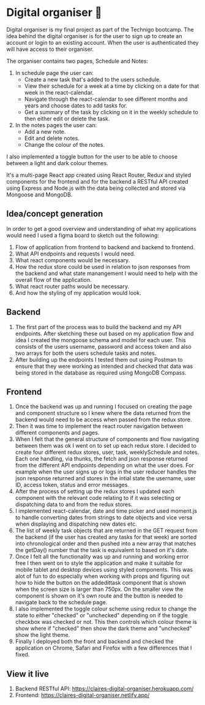 # Digital organiser 📆
Digital organiser is my final project as part of the Technigo bootcamp. The idea behind the digital organiser is for the user to sign up to create an account or login to an existing account. When the user is authenticated they will have access to their organiser.

The organiser contains two pages, Schedule and Notes:
1. In schedule page the user can:
    - Create a new task that's added to the users schedule.
    - View their schedule for a week at a time by clicking on a date for that week in the react-calendar.
    - Navigate through the react-calendar to see different months and years and choose dates to add tasks for.
    - Get a summary of the task by clicking on it in the weekly schedule to then either edit or delete the task.
2. In the notes pages the user can:
    - Add a new note.
    - Edit and delete notes.
    - Change the colour of the notes.

I also implemented a toggle button for the user to be able to choose between a light and dark colour themes.

It's a multi-page React app created using React Router, Redux and styled components for the frontend and for the backend a RESTful API created using Express and Node.js with the data being collected and stored via Mongoose and MongoDB.

## Idea/concept generation
In order to get a good overview and understanding of what my applications would need I used a figma board to sketch out the following:
1. Flow of application from frontend to backend and backend to frontend.
2. What API endpoints and requests I would need.
3. What react components would be necessary.
4. How the redux store could be used in relation to json responses from the backend and what state manangement I would need to help with the overall flow of the application.
5. What react router paths would be necessary.
6. And how the styling of my application would look.

## Backend
1. The first part of the process was to build the backend and my API endpoints. After sketching these out based on my application flow and idea I created the mongoose schema and model for each user. This consists of the users username, password and access token and also two arrays for both the users schedule tasks and notes.
2. After building up the endpoints I tested them out using Postman to ensure that they were working as intended and checked that data was being stored in the database as required using MongoDB Compass.

## Frontend
1. Once the backend was up and running I focused on creating the page and component structure so I knew where the data returned from the backend would need to be access when passed from the redux store.
2. Then it was time to implement the react router navigation between different components and pages.
3. When I felt that the general structure of components and flow navigating between them was ok I went on to set up each redux store. I decided to create four different redux stores, user, task, weeklySchedule and notes. Each one handling, via thunks, the fetch and json response returned from the different API endpoints depending on what the user does. For example when the user signs up or logs in the user reducer handles the json response returned and stores in the intial state the username, user ID, access token, status and error messages.
4. After the process of setting up the redux stores I updated each component with the relevant code relating to if it was selecting or dispatching data to and from the redux stores. 
5. I implemented react-calendar, date and time picker and used moment.js to handle converting dates from strings to date objects and vice versa when displaying and dispatching new dates etc. 
6. The list of weekly task objects that are returned in the GET request from the backend (if the user has created any tasks for that week) are sorted into chronological order and then pushed into a new array that matches the getDay() number that the task is equivalent to based on it's date.
7. Once I felt all the functionality was up and running and working error free I then went on to style the application and make it suitable for mobile tablet and desktop devices using styled components. This was alot of fun to do especially when working with props and figuring out how to hide the button on the addedittask component that is shown when the screen size is larger than 750px. On the smaller view the component is shown on it's own route and the button is needed to navigate back to the schedule page.
8. I also implemented the toggle colour scheme using redux to change the state to either "checked" or "unchecked" depending on if the toggle checkbox was checked or not. This then controls which colour theme is show where if "checked" then show the dark theme and "unchecked" show the light theme.
9. Finally I deployed both the front and backend and checked the application on Chrome, Safari and Firefox with a few differences that I fixed.

## View it live
1. Backend RESTful API: https://claires-digital-organiser.herokuapp.com/
2. Frontend: https://claires-digital-organiser.netlify.app/
